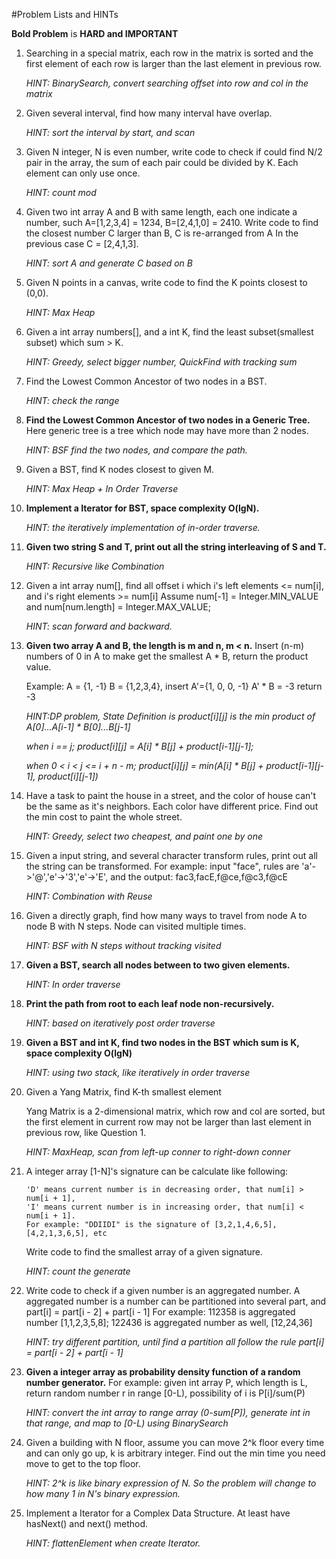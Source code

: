 #Problem Lists and HINTs

**Bold Problem** is **HARD and IMPORTANT**

1.  Searching in a special matrix, each row in the matrix is sorted and the first element of each row is larger than
    the last element in previous row. 
    
    *HINT: BinarySearch, convert searching offset into row and col in the matrix*

2.  Given several interval, find how many interval have overlap.

    *HINT: sort the interval by start, and scan*
    
3.  Given N integer, N is even number, write code to check if could find N/2 pair in the array, the sum of each pair
    could be divided by K. Each element can only use once.
    
    *HINT: count mod*
    
4.  Given two int array A and B with same length, each one indicate a number, such A=[1,2,3,4] = 1234, B=[2,4,1,0] = 2410.
    Write code to find the closest number C larger than B, C is re-arranged from A
    In the previous case C = [2,4,1,3].
    
    *HINT: sort A and generate C based on B*
    
5.  Given N points in a canvas, write code to find the K points closest to (0,0).  
    
    *HINT: Max Heap*

6.  Given a int array numbers[], and a int K, find the least subset(smallest subset) which sum > K.
    
    *HINT: Greedy, select bigger number, QuickFind with tracking sum*
    
7.  Find the Lowest Common Ancestor of two nodes in a BST.
    
    *HINT: check the range*

8.  **Find the Lowest Common Ancestor of two nodes in a Generic Tree.**
    Here generic tree is a tree which node may have more than 2 nodes.
    
    *HINT: BSF find the two nodes, and compare the path.* 
    
9.  Given a BST, find K nodes closest to given M.
    
    *HINT: Max Heap + In Order Traverse*

10. **Implement a Iterator for BST, space complexity O(lgN).**
    
    *HINT: the iteratively implementation of in-order traverse.*

11. **Given two string S and T, print out all the string interleaving of S and T.**
    
    *HINT: Recursive like Combination*

12. Given a int array num[], find all offset i which i's left elements <= num[i], and i's right elements >= num[i]
    Assume num[-1] = Integer.MIN_VALUE and num[num.length] = Integer.MAX_VALUE;
    
    *HINT: scan forward and backward.*

13. **Given two array A and B, the length is m and n, m < n.** 
    Insert (n-m) numbers of 0 in A to make get the smallest A * B, return the product value.
    
    Example: A = {1, -1} B = {1,2,3,4}, insert A'={1, 0, 0, -1}  A' * B = -3 return -3
    
    *HINT:DP problem, State Definition is product[i][j] is the min product of A[0]...A[i-1] * B[0]...B[j-1]*
         
    *when i == j; product[i][j] = A[i] * B[j] + product[i-1][j-1];*
         
    *when 0 < i < j <= i + n - m; product[i][j] = min(A[i] * B[j] + product[i-1][j-1], product[i][j-1])*

14. Have a task to paint the house in a street, and the color of house can't be the same as it's neighbors. 
    Each color have different price. Find out the min cost to paint the whole street.
    
    *HINT: Greedy, select two cheapest, and paint one by one*

15. Given a input string, and several character transform rules, print out all the string can be transformed.
    For example: input "face", rules are 'a'->'@','e'->'3','e'->'E', and the output: fac3,facE,f@ce,f@c3,f@cE
    
    *HINT: Combination with Reuse*
    
16. Given a directly graph, find how many ways to travel from node A to node B with N steps. 
    Node can visited multiple times.
    
    *HINT: BSF with N steps without tracking visited*
    
17. **Given a BST, search all nodes between to two given elements.**
    
    *HINT: In order traverse*

18. **Print the path from root to each leaf node non-recursively.**

    *HINT: based on iteratively post order traverse*
    
19. **Given a BST and int K, find two nodes in the BST which sum is K, space complexity O(lgN)**
    
    *HINT: using two stack, like iteratively in order traverse*
    
20. Given a Yang Matrix, find K-th smallest element
    
    Yang Matrix is a 2-dimensional matrix, which row and col are sorted, but the first element in current row 
    may not be larger than last element in previous row, like Question 1.
    
    *HINT: MaxHeap, scan from left-up conner to right-down conner*

21. A integer array [1-N]'s signature can be calculate like following:
    
        'D' means current number is in decreasing order, that num[i] > num[i + 1], 
        'I' means current number is in increasing order, that num[i] < num[i + 1].
        For example: "DDIIDI" is the signature of [3,2,1,4,6,5], [4,2,1,3,6,5], etc
    
    Write code to find the smallest array of a given signature.
    
    *HINT: count the generate*
    
22. Write code to check if a given number is an aggregated number.
    A aggregated number is a number can be partitioned into several part, and part[i] = part[i - 2] + part[i - 1]
    For example: 112358 is aggregated number [1,1,2,3,5,8]; 122436 is aggregated number as well, [12,24,36]
    
    *HINT: try different partition, until find a partition all follow the rule part[i] = part[i - 2] + part[i - 1]*
     
23. **Given a integer array as probability density function of a random number generator.** 
    For example: given int array P, which length is L, return random number r in range [0-L), possibility of i is P[i]/sum(P)
    
    *HINT: convert the int array to range array (0-sum[P]), generate int in that range, and map to [0-L) using BinarySearch* 
    
24. Given a building with N floor, assume you can move 2^k floor every time and can only go up, k is arbitrary integer. 
    Find out the min time you need move to get to the top floor.
    
    *HINT: 2^k is like binary expression of N. So the problem will change to how many 1 in N's binary expression.*
    
25. Implement a Iterator for a Complex Data Structure. At least have hasNext() and next() method.

    *HINT: flattenElement when create Iterator.*


    
   
